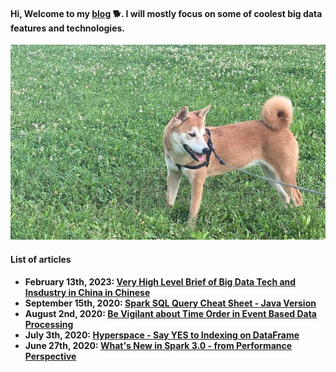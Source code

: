 #### Hi, Welcome to my [blog](https://mingwei-li.github.io) :dog2:. I will mostly focus on some of coolest big data features and technologies.

![houhou](./images/houhou.png)

#### List of articles

- **February 13th, 2023: [Very High Level Brief of Big Data Tech and Insdustry in China in Chinese](./blogs/bigdata.md)**
- **September 15th, 2020: [Spark SQL Query Cheat Sheet - Java Version](./blogs/spark-cheat-sheet.md)**
- **August 2nd, 2020: [Be Vigilant about Time Order in Event Based Data Processing](./blogs/event-order.md)**
- **July 3th, 2020: [Hyperspace - Say YES to Indexing on DataFrame](./blogs/hyperspace.md)**
- **June 27th, 2020: [What's New in Spark 3.0 - from Performance Perspective](./blogs/spark-3.0.md)**

